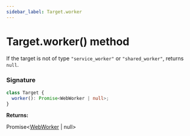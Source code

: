 ```yaml
---
sidebar_label: Target.worker
---
```


# Target.worker() method

If the target is not of type `"service_worker"` or `"shared_worker"`, returns `null`.

### Signature

```typescript
class Target {
  worker(): Promise<WebWorker | null>;
}
```

**Returns:**

Promise&lt;[WebWorker](./puppeteer.webworker.md) \| null&gt;
